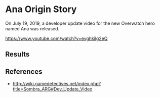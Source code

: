 Ana Origin Story
================

On July 19, 2019, a developer update video for the new Overwatch hero named Ana
was released.

https://www.youtube.com/watch?v=evghkilg2eQ


Results
-------

References
----------

- http://wiki.gamedetectives.net/index.php?title=Sombra_ARG#Dev_Update_Video
